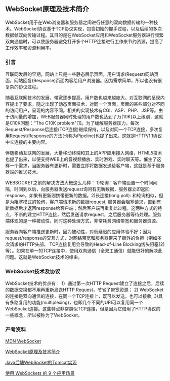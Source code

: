 ## WebSocket原理及技术简介
WebSocket用于在Web浏览器和服务器之间进行任意的双向数据传输的一种技术。WebSocket协议基于TCP协议实现，包含初始的握手过程，以及后续的多次数据帧双向传输过程。其目的是在WebSocket应用和WebSocket服务器进行频繁双向通信时，可以使服务器避免打开多个HTTP连接进行工作来节约资源，提高了工作效率和资源利用率。

### 引言
互联网发展的早期，网站上只是一些静态展示页面。用户请求(Request)网站页面，网站回复(Response)页面内容给用户浏览器。因为需求简单，所以也没有很复杂的协议过程。

随着互联网技术的发展，带宽逐步提高，用户数也越来越庞大。对互联网的呈现内容提出了要求，随之出现了动态页面技术，对同一个页面，页面的某些部分对不同的访问用户，呈现的内容不同。相关的实现技术有CGI、ASP、PHP、JSP等。由于访问量的增加，WEB服务器同时处理的用户数也达到了万(10K)以上级别，这就是C10K问题："The C10K problem"[1]。为了缓解服务器压力，每次Request/Response后连接(TCP连接)继续保持，以及对同一个TCP连接，多次复用Request/Response的方法(也称为Pipeline)也提了出来。这就是HTTP/1.1协议中长连接的主要内容。

伴随移动互联网的发展，大量移动终端和其上的APP应用接入网络，HTML5技术也提了出来，以便支持WEB上的音视频播放、实时游戏、实时聊天等。催生了这样一个需求，当服务器有更新时，需要立即将数据发送给客户端，这就是基于服务器端的推送技术。

WEBSOCKET之前的解决方法大概这么几种： 1)轮询：客户端设置一个时间间隔，时间到以后，向服务器发送request询问有无新数据，服务器立即返回response，如果有更新则携带更新的数据。2)长连接(long poll): 和轮询相似，但是为阻塞模式的轮询，客户端请求新的数据request, 服务器会阻塞请求，直到有新数据后才返回response给客户端；然后客户端再重复此过程。这两种方式的特点，不断的建立HTTP连接，然后发送请求request，之后服务器等待处理。服务端体现的是一种被动性，同时这种处理方式，非常耗费网络带宽和服务器资源。

服务器向客户端推送更新时，因为被动性，对低延迟的应用体验不好；因为request/response的交互方式，对网络带宽和服务器带来了额外的负担（例如多次请求的HTTP头部， TCP连接复用会导致的Head-of-Line Blocking线头阻塞[2]等）。如果在单一的TCP连接中，使用双向通信（全双工通信）就能很好的解决此问题。这就是WebSocket技术的缘由。

### WebSocket技术及协议

WebSocket技术的优点有：
1）通过第一次HTTP Request建立了连接之后，后续的数据交换都不用再重新发送HTTP Request，节省了带宽资源； 
2) WebSocket的连接是双向通信的连接，在同一个TCP连接上，既可以发送，也可以接收; 
3)具有多路复用的功能(multiplexing)，也即几个不同的URI可以复用同一个WebSocket连接。这些特点非常类似TCP连接，但是因为它借用了HTTP协议的一些概念，所以被称为了WebSocket。

### 产考资料

[MDN WebSocket](https://developer.mozilla.org/zh-CN/docs/Web/API/WebSocket)

[WebSocket原理及技术简介](http://blog.csdn.net/yinqingwang/article/details/52565133)

[Java后端WebSocket的Tomcat实现](http://www.cnblogs.com/doudouxiaoye/p/5656681.html)

[使用 WebSockets 的 9 个应用场景](http://www.oschina.net/translate/9-killer-uses-for-websockets)

